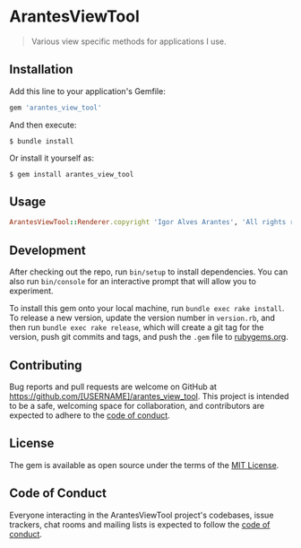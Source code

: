 # ArantesViewTool

> Various view specific methods for applications I use.

## Installation

Add this line to your application's Gemfile:

```ruby
gem 'arantes_view_tool'
```

And then execute:

    $ bundle install

Or install it yourself as:

    $ gem install arantes_view_tool

## Usage

```ruby
ArantesViewTool::Renderer.copyright 'Igor Alves Arantes', 'All rights reserved'
```

## Development

After checking out the repo, run `bin/setup` to install dependencies. You can also run `bin/console` for an interactive prompt that will allow you to experiment.

To install this gem onto your local machine, run `bundle exec rake install`. To release a new version, update the version number in `version.rb`, and then run `bundle exec rake release`, which will create a git tag for the version, push git commits and tags, and push the `.gem` file to [rubygems.org](https://rubygems.org).

## Contributing

Bug reports and pull requests are welcome on GitHub at https://github.com/[USERNAME]/arantes_view_tool. This project is intended to be a safe, welcoming space for collaboration, and contributors are expected to adhere to the [code of conduct](https://github.com/[USERNAME]/arantes_view_tool/blob/master/CODE_OF_CONDUCT.md).


## License

The gem is available as open source under the terms of the [MIT License](https://opensource.org/licenses/MIT).

## Code of Conduct

Everyone interacting in the ArantesViewTool project's codebases, issue trackers, chat rooms and mailing lists is expected to follow the [code of conduct](https://github.com/[USERNAME]/arantes_view_tool/blob/master/CODE_OF_CONDUCT.md).
